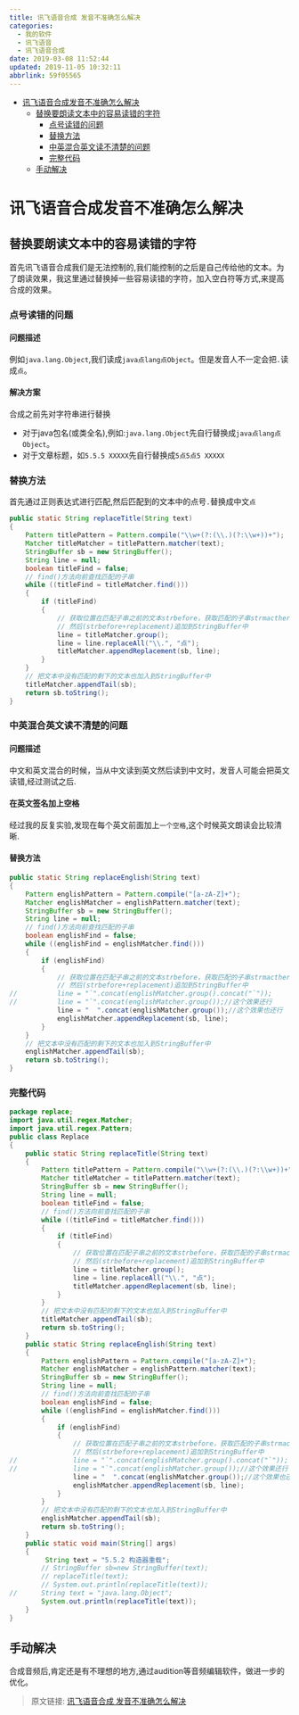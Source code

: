 ```yaml
---
title: 讯飞语音合成 发音不准确怎么解决
categories: 
  - 我的软件
  - 讯飞语音
  - 讯飞语音合成
date: 2019-03-08 11:52:44
updated: 2019-11-05 10:32:11
abbrlink: 59f05565
---
```

- [讯飞语音合成发音不准确怎么解决](/blog/59f05565/#讯飞语音合成发音不准确怎么解决)
    - [替换要朗读文本中的容易读错的字符](/blog/59f05565/#替换要朗读文本中的容易读错的字符)
        - [点号读错的问题](/blog/59f05565/#点号读错的问题)
        - [替换方法](/blog/59f05565/#替换方法)
        - [中英混合英文读不清楚的问题](/blog/59f05565/#中英混合英文读不清楚的问题)
        - [完整代码](/blog/59f05565/#完整代码)
    - [手动解决](/blog/59f05565/#手动解决)

<!--more-->
<script src="https://cdn.bootcss.com/jquery/3.4.0/jquery.slim.min.js"></script>
<script>$(document).ready(function () {$(".post-body > ul:nth-child(1)").hide();});</script>

<!--end-->
# 讯飞语音合成发音不准确怎么解决 #
## 替换要朗读文本中的容易读错的字符 ##
首先讯飞语音合成我们是无法控制的,我们能控制的之后是自己传给他的文本。为了朗读效果，我这里通过替换掉一些容易读错的字符，加入空白符等方式,来提高合成的效果。
### 点号读错的问题 ###
#### 问题描述 ####
例如`java.lang.Object`,我们读成`java点lang点Object`。但是发音人不一定会把`.`读成`点`。
#### 解决方案 ####
合成之前先对字符串进行替换
- 对于java包名(或类全名),例如:`java.lang.Object`先自行替换成`java点lang点Object`。
- 对于文章标题，如`5.5.5 XXXXX`先自行替换成`5点5点5 XXXXX`


### 替换方法 ###
首先通过正则表达式进行匹配,然后匹配到的文本中的点号`.`替换成中文`点`
```java
public static String replaceTitle(String text)
{
	Pattern titlePattern = Pattern.compile("\\w+(?:(\\.)(?:\\w+))+");
	Matcher titleMatcher = titlePattern.matcher(text);
	StringBuffer sb = new StringBuffer();
	String line = null;
	boolean titleFind = false;
	// find()方法向前查找匹配的子串
	while ((titleFind = titleMatcher.find()))
	{
		if (titleFind)
		{
			// 获取位置在匹配子串之前的文本strbefore，获取匹配的子串strmacther，然后把匹配的子串strmacther替换为replacement，
			// 然后(strbefore+replacement)追加到StringBuffer中
			line = titleMatcher.group();
			line = line.replaceAll("\\.", "点");
			titleMatcher.appendReplacement(sb, line);
		}
	}
	// 把文本中没有匹配的剩下的文本也加入到StringBuffer中
	titleMatcher.appendTail(sb);
	return sb.toString();
}
```
### 中英混合英文读不清楚的问题 ###
#### 问题描述 ####
中文和英文混合的时候，当从中文读到英文然后读到中文时，发音人可能会把英文读错,经过测试之后.
#### 在英文签名加上空格 ####
经过我的反复实验,发现在每个英文前面加上`一个空格`,这个时候英文朗读会比较清晰.
#### 替换方法 ####
```java
public static String replaceEnglish(String text)
{
	Pattern englishPattern = Pattern.compile("[a-zA-Z]+");
	Matcher englishMatcher = englishPattern.matcher(text);
	StringBuffer sb = new StringBuffer();
	String line = null;
	// find()方法向前查找匹配的子串
	boolean englishFind = false;
	while ((englishFind = englishMatcher.find()))
	{
		if (englishFind)
		{
			// 获取位置在匹配子串之前的文本strbefore，获取匹配的子串strmacther，然后把匹配的子串strmacther替换为replacement，
			// 然后(strbefore+replacement)追加到StringBuffer中
//			line = "`".concat(englishMatcher.group().concat("`"));
//			line = "`".concat(englishMatcher.group());//这个效果还行
			line = "  ".concat(englishMatcher.group());//这个效果也还行
			englishMatcher.appendReplacement(sb, line);
		}
	}
	// 把文本中没有匹配的剩下的文本也加入到StringBuffer中
	englishMatcher.appendTail(sb);
	return sb.toString();
}
```
### 完整代码 ###
```java
package replace;
import java.util.regex.Matcher;
import java.util.regex.Pattern;
public class Replace
{
	public static String replaceTitle(String text)
	{
		Pattern titlePattern = Pattern.compile("\\w+(?:(\\.)(?:\\w+))+");
		Matcher titleMatcher = titlePattern.matcher(text);
		StringBuffer sb = new StringBuffer();
		String line = null;
		boolean titleFind = false;
		// find()方法向前查找匹配的子串
		while ((titleFind = titleMatcher.find()))
		{
			if (titleFind)
			{
				// 获取位置在匹配子串之前的文本strbefore，获取匹配的子串strmacther，然后把匹配的子串strmacther替换为replacement，
				// 然后(strbefore+replacement)追加到StringBuffer中
				line = titleMatcher.group();
				line = line.replaceAll("\\.", "点");
				titleMatcher.appendReplacement(sb, line);
			}
		}
		// 把文本中没有匹配的剩下的文本也加入到StringBuffer中
		titleMatcher.appendTail(sb);
		return sb.toString();
	}
	public static String replaceEnglish(String text)
	{
		Pattern englishPattern = Pattern.compile("[a-zA-Z]+");
		Matcher englishMatcher = englishPattern.matcher(text);
		StringBuffer sb = new StringBuffer();
		String line = null;
		// find()方法向前查找匹配的子串
		boolean englishFind = false;
		while ((englishFind = englishMatcher.find()))
		{
			if (englishFind)
			{
				// 获取位置在匹配子串之前的文本strbefore，获取匹配的子串strmacther，然后把匹配的子串strmacther替换为replacement，
				// 然后(strbefore+replacement)追加到StringBuffer中
//				line = "`".concat(englishMatcher.group().concat("`"));
//				line = "`".concat(englishMatcher.group());//这个效果还行
				line = "  ".concat(englishMatcher.group());//这个效果也还行
				englishMatcher.appendReplacement(sb, line);
			}
		}
		// 把文本中没有匹配的剩下的文本也加入到StringBuffer中
		englishMatcher.appendTail(sb);
		return sb.toString();
	}
	public static void main(String[] args)
	{
		 String text = "5.5.2 构造器重载";
		// StringBuffer sb=new StringBuffer(text);
		// replaceTitle(text);
		// System.out.println(replaceTitle(text));
//		String text = "java.lang.Object";
		System.out.println(replaceTitle(text));
	}
}

```
## 手动解决 ##
合成音频后,肯定还是有不理想的地方,通过audition等音频编辑软件，做进一步的优化。

>原文链接: [讯飞语音合成 发音不准确怎么解决](https://lanlan2017.github.io/blog/59f05565/)

